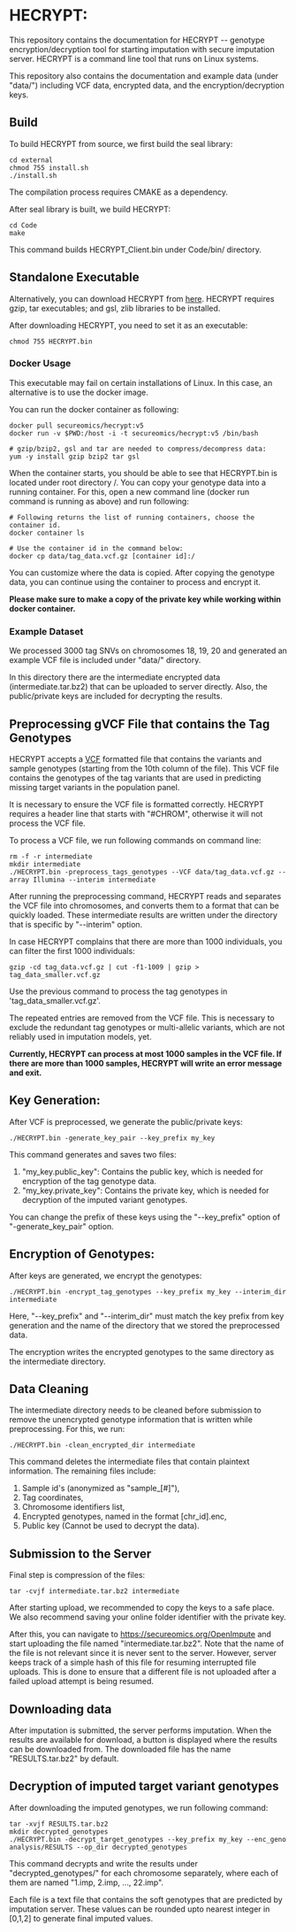 # HECRYPT: 

This repository contains the documentation for HECRYPT -- genotype encryption/decryption tool for starting imputation with secure imputation server. HECRYPT is a command line tool that runs on Linux systems.

This repository also contains the documentation and example data (under "data/") including VCF data, encrypted data, and the encryption/decryption keys. 

## Build ##
To build HECRYPT from source, we first build the seal library:
```
cd external
chmod 755 install.sh
./install.sh
```
The compilation process requires CMAKE as a dependency. 

After seal library is built, we build HECRYPT:
```
cd Code
make
```
This command builds HECRYPT_Client.bin under Code/bin/ directory.

## Standalone Executable ##
Alternatively, you can download HECRYPT from [here](https://secureomics.org/Main/Web/HECRYPT.bin). HECRYPT requires gzip, tar executables; and gsl, zlib libraries to be installed.

After downloading HECRYPT, you need to set it as an executable:
```
chmod 755 HECRYPT.bin
```

### Docker Usage
This executable may fail on certain installations of Linux. In this case, an alternative is to use the docker image. 

You can run the docker container as following:
```
docker pull secureomics/hecrypt:v5
docker run -v $PWD:/host -i -t secureomics/hecrypt:v5 /bin/bash

# gzip/bzip2, gsl and tar are needed to compress/decompress data:
yum -y install gzip bzip2 tar gsl
```

When the container starts, you should be able to see that HECRYPT.bin is located under root directory /. You can copy your genotype data into a running container. For this, open a new command line (docker run command is running as above) and run following:
```
# Following returns the list of running containers, choose the container id.
docker container ls

# Use the container id in the command below:
docker cp data/tag_data.vcf.gz [container id]:/
```
You can customize where the data is copied. After copying the genotype data, you can continue using the container to process and encrypt it.

**Please make sure to make a copy of the private key while working within docker container.**

### Example Dataset

We processed 3000 tag SNVs on chromosomes 18, 19, 20 and generated an example VCF file is included under "data/" directory. 

In this directory there are the intermediate encrypted data (intermediate.tar.bz2) that can be uploaded to server directly. Also, the public/private keys are included for decrypting the results.

## Preprocessing gVCF File that contains the Tag Genotypes ##
HECRYPT accepts a [VCF](https://samtools.github.io/hts-specs/VCFv4.2.pdf) formatted file that contains the variants and sample genotypes (starting from the 10th column of the file). This VCF file contains the genotypes of the tag variants that are used in predicting missing target variants in the population panel.

It is necessary to ensure the VCF file is formatted correctly. HECRYPT requires a header line that starts with "#CHROM", otherwise it will not process the VCF file.

To process a VCF file, we run following commands on command line:
```
rm -f -r intermediate
mkdir intermediate
./HECRYPT.bin -preprocess_tags_genotypes --VCF data/tag_data.vcf.gz --array Illumina --interim intermediate
```
After running the preprocessing command, HECRYPT reads and separates the VCF file into chromosomes, and converts them to a format that can be quickly loaded. These intermediate results are written under the directory that is specific by "--interim" option. 

In case HECRYPT complains that there are more than 1000 individuals, you can filter the first 1000 individuals:
```
gzip -cd tag_data.vcf.gz | cut -f1-1009 | gzip > tag_data_smaller.vcf.gz
```
Use the previous command to process the tag genotypes in 'tag_data_smaller.vcf.gz'.

The repeated entries are removed from the VCF file. This is necessary to exclude the redundant tag genotypes or multi-allelic variants, which are not reliably used in imputation models, yet.

**Currently, HECRYPT can process at most 1000 samples in the VCF file. If there are more than 1000 samples, HECRYPT will write an error message and exit.**

## Key Generation:
After VCF is preprocessed, we generate the public/private keys:
```
./HECRYPT.bin -generate_key_pair --key_prefix my_key
```
This command generates and saves two files: 
1. "my_key.public_key": Contains the public key, which is needed for encryption of the tag genotype data.
2. "my_key.private_key": Contains the private key, which is needed for decryption of the imputed variant genotypes.

You can change the prefix of these keys using the "--key_prefix" option of "-generate_key_pair" option.

## Encryption of Genotypes:
After keys are generated, we encrypt the genotypes:
```
./HECRYPT.bin -encrypt_tag_genotypes --key_prefix my_key --interim_dir intermediate
```
Here, "--key_prefix" and "--interim_dir" must match the key prefix from key generation and the name of the directory that we stored the preprocessed data.

The encryption writes the encrypted genotypes to the same directory as the intermediate directory.

## Data Cleaning
The intermediate directory needs to be cleaned before submission to remove the unencrypted 
genotype information that is written while preprocessing. For this, we run:
```
./HECRYPT.bin -clean_encrypted_dir intermediate
```
This command deletes the intermediate files that contain plaintext information. The remaining files include:
1. Sample id's (anonymized as "sample_[#]"), 
2. Tag coordinates, 
3. Chromosome identifiers list, 
4. Encrypted genotypes, named in the format [chr_id].enc, 
5. Public key (Cannot be used to decrypt the data).

## Submission to the Server
Final step is compression of the files:
```
tar -cvjf intermediate.tar.bz2 intermediate
```
After starting upload, we recommended to copy the keys to a safe place. We also recommend saving your online folder identifier with the private key.

After this, you can navigate to https://secureomics.org/OpenImpute and start uploading the file named "intermediate.tar.bz2". Note that the name of the file is not relevant since it is never sent to the server. However, server keeps track of a simple hash of this file for resuming interrupted file uploads. This is done to ensure that a different file is not uploaded after a failed upload attempt is being resumed.

## Downloading data 
After imputation is submitted, the server performs imputation. When the results are available for download, a button is displayed where the results can be downloaded from. 
The downloaded file has the name "RESULTS.tar.bz2" by default.

## Decryption of imputed target variant genotypes
After downloading the imputed genotypes, we run following command:
```
tar -xvjf RESULTS.tar.bz2
mkdir decrypted_genotypes
./HECRYPT.bin -decrypt_target_genotypes --key_prefix my_key --enc_geno analysis/RESULTS --op_dir decrypted_genotypes
```
This command decrypts and write the results under "decrypted_genotypes/" for each chromosome separately, where each of them are named "1.imp, 2.imp, ..., 22.imp".

Each file is a text file that contains the soft genotypes that are predicted by imputation server. These values can be rounded upto nearest integer in [0,1,2] to generate final imputed values.